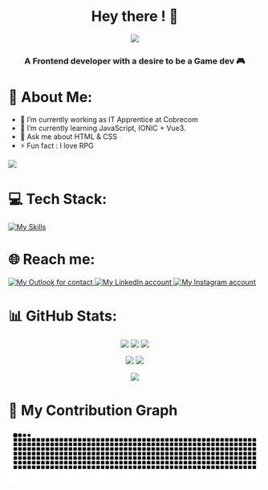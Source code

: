<h1 align="center">Hey there ! 👋</h1>

<p align="center">
 <img src="https://github.com/GuiSalva/GuiSalva/blob/main/images/bannerGitDS.gif" />
</p>

<h3 align="center">A Frontend developer with a desire to be a Game dev 🎮</h3>

<h1>💫 About Me: </h1>

<ul>
 <li>🔭 I’m currently working as IT Apprentice at Cobrecom</li>
 <li>🌱 I’m currently learning JavaScript, IONIC + Vue3.</li>
 <li>💬 Ask me about HTML & CSS</li>
 <li>⚡ Fun fact : I love RPG</li>
</ul>

<img src="https://visitcount.itsvg.in/api?id=GuiSalva&icon=5&color=12">

<h1>💻 Tech Stack: </h1>

[![My Skills](https://skillicons.dev/icons?i=js,html,css)](https://skillicons.dev)

<h1>🌐 Reach me: </h1>

<a href="mailto:guilherme.s.2@outlook.com" target="_blank">
 <img src="https://img.shields.io/badge/Outlook-0078D4?style=for-the-badge&logo=microsoft-outlook&logoColor=white" alt="My Outlook for contact">
</a>
<a href="https://www.linkedin.com/in/oguilherme-salvador" target="_blank">
 <img src="https://img.shields.io/badge/LinkedIn-0077B5?style=for-the-badge&logo=linkedin&logoColor=white" alt="My LinkedIn account">
</a>
<a href="https://www.instagram.com/guisal_va" target="_blank">
 <img src="https://img.shields.io/badge/Instagram-E4405F?style=for-the-badge&logo=instagram&logoColor=white" alt="My Instagram account">
</a>

<h1>📊 GitHub Stats: </h1>

<p align="center">
 <img src="https://badges.pufler.dev/years/GuiSalva"/>
 <img src="https://badges.pufler.dev/repos/GuiSalva"/>
 <img src="https://badges.pufler.dev/commits/monthly/GuiSalva" />
</p>

<p align = "center">
  <img height="180em" src = "https://github-readme-stats.vercel.app/api?username=GuiSalva&show_icons=true&theme=dark&line_height=27">
  <img height="180em" src = "https://github-readme-stats.vercel.app/api/top-langs/?username=GuiSalva&layout=compact&langs_count=6&theme=dark">
</p>

<p align = "center">
 <img  src="https://github-readme-streak-stats.herokuapp.com/?user=GuiSalva&show_icons=true&locale=en&layout=compact&theme=dark&line_height=0" />
</p>

<h1>🐍 My Contribution Graph </h1>
<p align="center">
 <img src="https://github.com/GuiSalva/GuiSalva/blob/output/github-contribution-grid-snake.svg">
</p>
